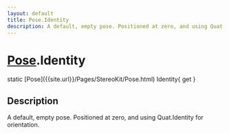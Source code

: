 ```yaml
---
layout: default
title: Pose.Identity
description: A default, empty pose. Positioned at zero, and using Quat.Identity for orientation.
---
```

# [Pose]({{site.url}}/Pages/StereoKit/Pose.html).Identity

<div class='signature' markdown='1'>
static [Pose]({{site.url}}/Pages/StereoKit/Pose.html) Identity{ get }
</div>

## Description
A default, empty pose. Positioned at zero, and using
Quat.Identity for orientation.

